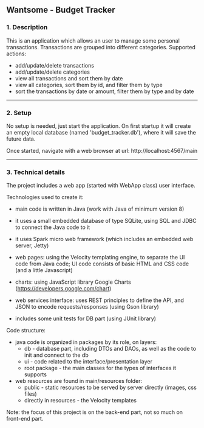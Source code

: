 ## Wantsome - Budget Tracker


### 1. Description

This is an application which allows an user to manage some personal transactions.
Transactions are grouped into different categories.
Supported actions:
 - add/update/delete transactions
 - add/update/delete categories
 - view all transactions and sort them by date
 - view all categories, sort them by id, and filter them by type
 - sort the transactions by date or amount, filter them by type and by date

---
### 2. Setup

No setup is needed, just start the application. On first startup it will create
an empty local database (named 'budget_tracker.db'), where it will save the future data.

Once started, navigate with a web browser at url: http://localhost:4567/main

---
### 3. Technical details

The project includes a web app (started with WebApp class) user interface.

Technologies used to create it:
- main code is written in Java (work with Java of minimum version 8)
- it uses a small embedded database of type SQLite, using SQL and JDBC to
  connect the Java code to it
- it uses Spark micro web framework (which includes an embedded web server, Jetty)
- web pages: using the Velocity templating engine, to separate the UI code 
  from Java code; UI code consists of basic HTML and CSS code (and a little Javascript)
- charts: using JavaScript library Google Charts (https://developers.google.com/chart)
- web services interface: uses REST principles to define the API, and JSON to
  encode requests/responses (using Gson library)
  
- includes some unit tests for DB part (using JUnit library)

Code structure:
- java code is organized in packages by its role, on layers:
  - db - database part, including DTOs and DAOs, as well as the code to init and connect to the db
  - ui - code related to the interface/presentation layer
  - root package - the main classes for the types of interfaces it supports
- web resources are found in main/resources folder:
  - public - static resources to be served by server directly (images, css files)
  - directly in resources - the Velocity templates
  
Note: the focus of this project is on the back-end part, not so much on front-end part.

